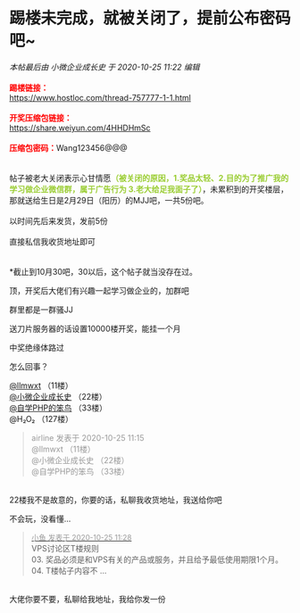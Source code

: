 # 踢楼未完成，就被关闭了，提前公布密码吧~


<i class="pstatus"> 本帖最后由 小微企业成长史 于 2020-10-25 11:22 编辑 </i><br />
<br />
<strong><font color="Red">踢楼链接：</font></strong><br />
<a href="https://www.hostloc.com/thread-757777-1-1.html" target="_blank">https://www.hostloc.com/thread-757777-1-1.html</a><br />
<br />
<strong><font color="Red">开奖压缩包链接：</font></strong><br />
<a href="https://share.weiyun.com/4HHDHmSc" target="_blank">https://share.weiyun.com/4HHDHmSc</a><br />
<br />
<font color="Red"><strong>压缩包密码：</strong></font>Wang123456@@@<br />
<br />
<br />
帖子被老大关闭表示心甘情愿<strong><font color="YellowGreen">（被关闭的原因，1.奖品太轻、2.目的为了推广我的学习做企业微信群，属于广告行为 3.老大给足我面子了）</font></strong>，未累积到的开奖楼层，那就送给生日是2月29日（阳历）的MJJ吧，一共5份吧。<br />
<br />
以时间先后来发货，发前5份<br />
<br />
直接私信我收货地址即可<br />
<br />
<br />
*截止到10月30吧，30以后，这个帖子就当没存在过。

顶，开奖后大佬们有兴趣一起学习做企业的，加群吧

群里都是一群骚JJ<br />


送刀片服务器的话设置10000楼开奖，能挂一个月<img src="static/image/smiley/yct/017.gif" smilieid="40" border="0" alt="" />

中奖绝缘体路过<img src="static/image/smiley/default/lol.gif" smilieid="12" border="0" alt="" />

怎么回事？

<a href="https://www.hostloc.com/home.php?mod=space&amp;uid=40837" target="_blank">@llmwxt</a> （11楼）<br />
<a href="https://www.hostloc.com/home.php?mod=space&amp;uid=50573" target="_blank">@小微企业成长史</a> （22楼）<br />
<a href="https://www.hostloc.com/home.php?mod=space&amp;uid=49032" target="_blank">@自学PHP的笨鸟</a> （33楼）<br />
@H₂O₂ （127楼）

<div class="quote"><blockquote><font color="#999999">airline 发表于 2020-10-25 11:15</font><br />
<font color="#999999">@llmwxt （11楼）<br />
@小微企业成长史 （22楼）<br />
@自学PHP的笨鸟 （33楼）<br />
</font></blockquote></div><br />
22楼我不是故意的，你要的话，私聊我收货地址，我送给你吧

不会玩，没看懂...

<div class="quote"><blockquote><font size="2"><a href="https://www.hostloc.com/forum.php?mod=redirect&amp;goto=findpost&amp;pid=9349162&amp;ptid=758216" target="_blank"><font color="#999999">小鱼 发表于 2020-10-25 11:28</font></a></font><br />
VPS讨论区T楼规则 <br />
03. 奖品必须是和VPS有关的产品或服务，并且给予最低使用期限1个月。<br />
04. T楼帖子内容不 ...</blockquote></div><br />
大佬你要不要，私聊给我地址，我给你发一份

